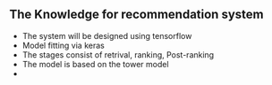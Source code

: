 ## The Knowledge for recommendation system

- The system will be designed using tensorflow
- Model fitting via keras
- The stages consist of retrival, ranking, Post-ranking 
- The model is based on the tower model 
- 